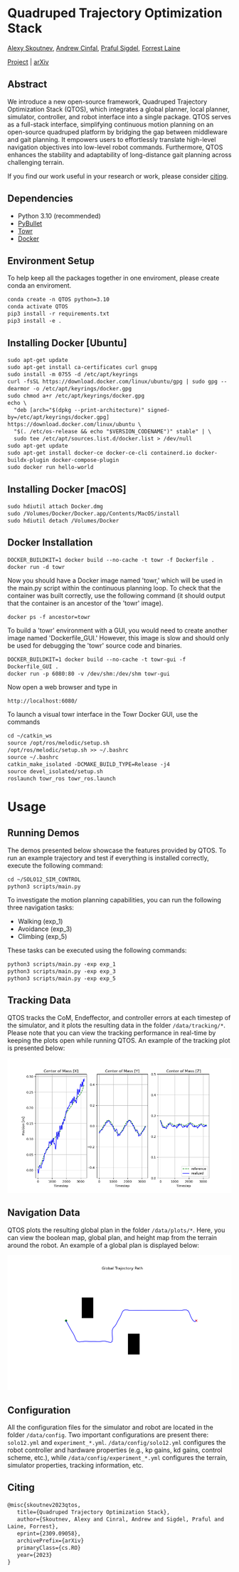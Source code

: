 # Quadruped Trajectory Optimization Stack
[Alexy Skoutnev](https://alexyskoutnev.github.io/alexyskoutnev-github.io/index.html), [Andrew Cinfal](https://github.com/cinaral), [Praful Sigdel](https://praful22.github.io/), [Forrest Laine](https://github.com/forrestlaine)

[Project](https://alexyskoutnev.github.io/Quadruped-Trajectory-Optimization-Stack/) | [arXiv](https://arxiv.org/abs/2309.09058)

## Abstract

We introduce a new open-source framework, Quadruped Trajectory Optimization Stack (QTOS), which integrates a global planner, local planner, simulator, controller, and robot interface into a single package. QTOS serves as a full-stack interface, simplifying continuous motion planning on an open-source quadruped platform by bridging the gap between middleware and gait planning. It empowers users to effortlessly translate high-level navigation objectives into low-level robot commands. Furthermore, QTOS enhances the stability and adaptability of long-distance gait planning across challenging terrain.

If you find our work useful in your research or work, please consider [citing](#citing).

## Dependencies

- Python 3.10 (recommended)
- [PyBullet](https://github.com/bulletphysics/bullet3/)
- [Towr](https://github.com/ethz-adrl/towr)
- [Docker](https://www.docker.com/)

## Environment Setup
To help keep all the packages together in one enviroment, please create conda an enviroment.

```console
conda create -n QTOS python=3.10
conda activate QTOS
pip3 install -r requirements.txt
pip3 install -e .
```
## Installing Docker [Ubuntu]
```console
sudo apt-get update
sudo apt-get install ca-certificates curl gnupg
sudo install -m 0755 -d /etc/apt/keyrings
curl -fsSL https://download.docker.com/linux/ubuntu/gpg | sudo gpg --dearmor -o /etc/apt/keyrings/docker.gpg
sudo chmod a+r /etc/apt/keyrings/docker.gpg
echo \
  "deb [arch="$(dpkg --print-architecture)" signed-by=/etc/apt/keyrings/docker.gpg] https://download.docker.com/linux/ubuntu \
  "$(. /etc/os-release && echo "$VERSION_CODENAME")" stable" | \
  sudo tee /etc/apt/sources.list.d/docker.list > /dev/null
sudo apt-get update
sudo apt-get install docker-ce docker-ce-cli containerd.io docker-buildx-plugin docker-compose-plugin
sudo docker run hello-world
```
## Installing Docker [macOS]
```console
sudo hdiutil attach Docker.dmg
sudo /Volumes/Docker/Docker.app/Contents/MacOS/install
sudo hdiutil detach /Volumes/Docker
```

## Docker Installation
```console
DOCKER_BUILDKIT=1 docker build --no-cache -t towr -f Dockerfile .
docker run -d towr
```
Now you should have a Docker image named 'towr,' which will be used in the main.py script within the continuous planning loop. To check that the container was built correctly, use the following command (it should output that the container is an ancestor of the 'towr' image).
```console
docker ps -f ancestor=towr
```
To build a 'towr' environment with a GUI, you would need to create another image named 'Dockerfile_GUI.' However, this image is slow and should only be used for debugging the 'towr' source code and binaries.
```console
DOCKER_BUILDKIT=1 docker build --no-cache -t towr-gui -f Dockerfile_GUI .
docker run -p 6080:80 -v /dev/shm:/dev/shm towr-gui
```
Now open a web browser and type in
```
http://localhost:6080/
```
To launch a visual towr interface in the Towr Docker GUI, use the commands
```console
cd ~/catkin_ws
source /opt/ros/melodic/setup.sh
/opt/ros/melodic/setup.sh >> ~/.bashrc
source ~/.bashrc
catkin_make_isolated -DCMAKE_BUILD_TYPE=Release -j4
source devel_isolated/setup.sh
roslaunch towr_ros towr_ros.launch
```

# Usage

## Running Demos
The demos presented below showcase the features provided by QTOS. To run an example trajectory and test if everything is installed correctly, execute the following command:
```
cd ~/SOLO12_SIM_CONTROL
python3 scripts/main.py
```
To investigate the motion planning capabilities, you can run the following three navigation tasks:
- Walking (exp_1)
- Avoidance (exp_3)
- Climbing (exp_5)

These tasks can be executed using the following commands:
```
python3 scripts/main.py -exp exp_1
python3 scripts/main.py -exp exp_3
python3 scripts/main.py -exp exp_5
```

## Tracking Data
QTOS tracks the CoM, Endeffector, and controller errors at each timestep of the simulator, and it plots the resulting data in the folder `/data/tracking/*`. Please note that you can view the tracking performance in real-time by keeping the plots open while running QTOS. An example of the tracking plot is presented below:

![Alt Text](./test/data/tracking/CoM_track.png)

## Navigation Data
QTOS plots the resulting global plan in the folder `/data/plots/*`. Here, you can view the boolean map, global plan, and height map from the terrain around the robot. An example of a global plan is displayed below:

![Alt Text](./test/data/plots/global_plan.png)

## Configuration
All the configuration files for the simulator and robot are located in the folder `/data/config`. Two important configurations are present there: `solo12.yml` and `experiment_*.yml`. `/data/config/solo12.yml` configures the robot controller and hardware properties (e.g., kp gains, kd gains, control scheme, etc.), while `/data/config/experiment_*.yml` configures the terrain, simulator properties, tracking information, etc.


## Citing
```
@misc{skoutnev2023qtos,
   title={Quadruped Trajectory Optimization Stack},
   author={Skoutnev, Alexy and Cinral, Andrew and Sigdel, Praful and Laine, Forrest},
   eprint={2309.09058},
   archivePrefix={arXiv}
   primaryClass={cs.RO}
   year={2023}
}
```